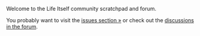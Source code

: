 Welcome to the Life Itself community scratchpad and forum.

You probably want to visit the [issues section »][issues] or check out the [discussions in the forum][forum].

[issues]: https://github.com/life-itself/community/issues
[forum]: https://github.com/life-itself/community/discussions
